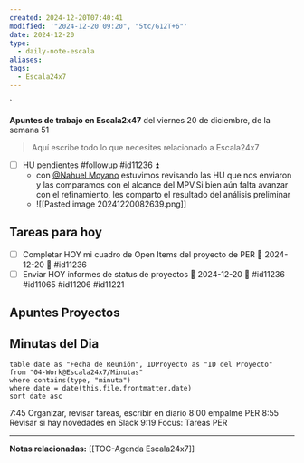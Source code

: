 ```yaml
---
created: 2024-12-20T07:40:41
modified: '"2024-12-20 09:20", "5tc/G12T+6"'
date: 2024-12-20
type:
  - daily-note-escala
aliases: 
tags:
  - Escala24x7
---
```

`


**Apuntes de trabajo en Escala2x47** del  viernes 20 de diciembre, de la semana 51 

> Aquí escribe todo lo que necesites relacionado a Escala24x7







- [ ] HU pendientes #followup #id11236  ⏫ 
	- con [@Nahuel Moyano](https://escala24x7.slack.com/team/U0859E3UK41) estuvimos revisando las HU que nos enviaron y las comparamos con el alcance del MPV.Si bien aún falta avanzar con el refinamiento, les comparto el resultado del análisis preliminar 
	- ![[Pasted image 20241220082639.png]]



## Tareas para hoy
- [ ] Completar HOY mi cuadro de Open Items del proyecto de PER 📅 2024-12-20 🔺  #id11236
- [ ] Enviar HOY informes de status de proyectos 📅 2024-12-20 🔺 #id11236 #id11065 #id11206 #id11221 

## Apuntes Proyectos


## Minutas del Dia
 ```dataview
table date as "Fecha de Reunión", IDProyecto as "ID del Proyecto"
from "04-Work@Escala24x7/Minutas"
where contains(type, "minuta")
where date = date(this.file.frontmatter.date)
sort date asc
```

7:45 Organizar, revisar tareas, escribir en diario
8:00 empalme PER
8:55 Revisar si hay novedades en Slack
9:19 Focus: Tareas PER

----
**Notas relacionadas:**
[[TOC-Agenda Escala24x7]]

